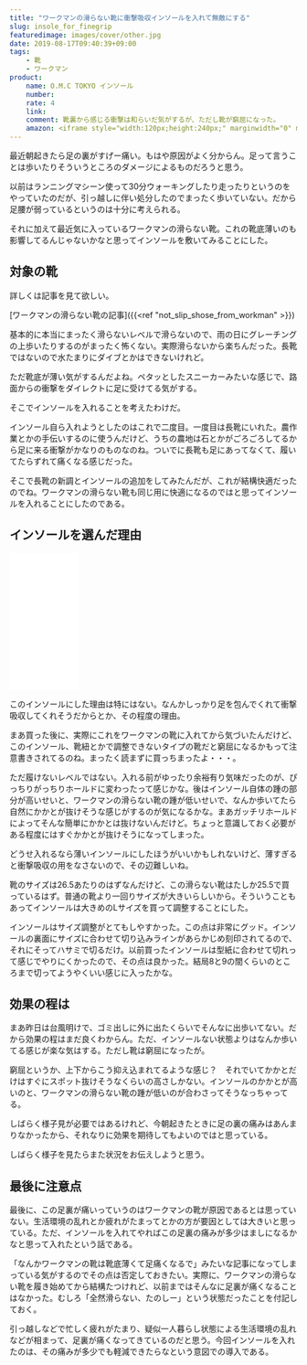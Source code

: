 ```yaml
---
title: "ワークマンの滑らない靴に衝撃吸収インソールを入れて無敵にする"
slug: insole_for_finegrip
featuredimage: images/cover/other.jpg
date: 2019-08-17T09:40:39+09:00
tags:
    - 靴
    - ワークマン
product:
    name: O.M.C TOKYO インソール
    number: 
    rate: 4
    link: 
    comment: 靴裏から感じる衝撃は和らいだ気がするが、ただし靴が窮屈になった。
    amazon: <iframe style="width:120px;height:240px;" marginwidth="0" marginheight="0" scrolling="no" frameborder="0" src="//rcm-fe.amazon-adsystem.com/e/cm?lt1=_blank&bc1=000000&IS2=1&bg1=FFFFFF&fc1=000000&lc1=0000FF&t=illusionspace-22&language=ja_JP&o=9&p=8&l=as4&m=amazon&f=ifr&ref=as_ss_li_til&asins=B072DWC8WV&linkId=47b87c3554c08acf1029ca22cdde5547"></iframe>
---
```


最近朝起きたら足の裏がすげー痛い。もはや原因がよく分からん。足って言うことは歩いたりそういうところのダメージによるものだろうと思う。

以前はランニングマシーン使って30分ウォーキングしたり走ったりというのをやっていたのだが、引っ越しに伴い処分したのでまったく歩いていない。だから足腰が弱っているというのは十分に考えられる。

それに加えて最近気に入っているワークマンの滑らない靴。これの靴底薄いのも影響してるんじゃないかなと思ってインソールを敷いてみることにした。

<!--more-->

## 対象の靴

詳しくは記事を見て欲しい。

[ワークマンの滑らない靴の記事]({{<ref "not_slip_shose_from_workman" >}})

基本的に本当にまったく滑らないレベルで滑らないので、雨の日にグレーチングの上歩いたりするのがまったく怖くない。実際滑らないから楽ちんだった。長靴ではないので水たまりにダイブとかはできないけれど。

ただ靴底が薄い気がするんだよね。ペタッとしたスニーカーみたいな感じで、路面からの衝撃をダイレクトに足に受けてる気がする。

そこでインソールを入れることを考えたわけだ。

インソール自ら入れようとしたのはこれで二度目。一度目は長靴にいれた。農作業とかの手伝いするのに使うんだけど、うちの農地は石とかがごろごろしてるから足に来る衝撃がかなりのものなのね。ついでに長靴も足にあってなくて、履いてたらずれて痛くなる感じだった。

そこで長靴の新調とインソールの追加をしてみたんだが、これが結構快適だったのでね。ワークマンの滑らない靴も同じ用に快適になるのではと思ってインソールを入れることにしたのである。

## インソールを選んだ理由

<iframe style="width:120px;height:240px;" marginwidth="0" marginheight="0" scrolling="no" frameborder="0" src="//rcm-fe.amazon-adsystem.com/e/cm?lt1=_blank&bc1=000000&IS2=1&bg1=FFFFFF&fc1=000000&lc1=0000FF&t=illusionspace-22&language=ja_JP&o=9&p=8&l=as4&m=amazon&f=ifr&ref=as_ss_li_til&asins=B072DWC8WV&linkId=47b87c3554c08acf1029ca22cdde5547"></iframe>

このインソールにした理由は特にはない。なんかしっかり足を包んでくれて衝撃吸収してくれそうだからとか、その程度の理由。

まあ買った後に、実際にこれをワークマンの靴に入れてから気づいたんだけど、このインソール、靴紐とかで調整できないタイプの靴だと窮屈になるかもって注意書きされてるのね。まったく読まずに買っちまったよ・・・。

ただ履けないレベルではない。入れる前がゆったり余裕有り気味だったのが、ぴっちりがっちりホールドに変わったって感じかな。後はインソール自体の踵の部分が高いせいと、ワークマンの滑らない靴の踵が低いせいで、なんか歩いてたら自然にかかとが抜けそうな感じがするのが気になるかな。まあガッチリホールドによってそんな簡単にかかとは抜けないんだけど。ちょっと意識しておく必要がある程度にはすぐかかとが抜けそうになってしまった。

どうせ入れるなら薄いインソールにしたほうがいいかもしれないけど、薄すぎると衝撃吸収の用をなさないので、その辺難しいね。

<!--textlint-disable-->
靴のサイズは26.5あたりのはずなんだけど、この滑らない靴はたしか25.5で買っているはず。普通の靴より一回りサイズが大きいらしいから。そういうこともあってインソールは大きめのLサイズを買って調整することにした。
<!--textlint-enable-->

インソールはサイズ調整がとてもしやすかった。この点は非常にグッド。インソールの裏面にサイズに合わせて切り込みラインがあらかじめ刻印されてるので、それにそってハサミで切るだけ。以前買ったインソールは型紙に合わせて切れって感じでやりにくかったので、その点は良かった。結局8と9の間くらいのところまで切ってようやくいい感じに入ったかな。

## 効果の程は

まあ昨日は台風明けで、ゴミ出しに外に出たくらいでそんなに出歩いてない。だから効果の程はまだ良くわからん。ただ、インソールない状態よりはなんか歩いてる感じが楽な気はする。ただし靴は窮屈になったが。

窮屈というか、上下からこう抑え込まれてるような感じ？　それでいてかかとだけはすぐにスポット抜けそうなくらいの高さしかない。インソールのかかとが高いのと、ワークマンの滑らない靴の踵が低いのが合わさってそうなっちゃってる。

しばらく様子見が必要ではあるけれど、今朝起きたときに足の裏の痛みはあんまりなかったから、それなりに効果を期待してもよいのではと思っている。

しばらく様子を見たらまた状況をお伝えしようと思う。

## 最後に注意点

最後に、この足裏が痛いっていうのはワークマンの靴が原因であるとは思っていない。生活環境の乱れとか疲れがたまってとかの方が要因としては大きいと思っている。ただ、インソールを入れてやればこの足裏の痛みが多少はましになるかなと思って入れたという話である。

「なんかワークマンの靴は靴底薄くて足痛くなるで」みたいな記事になってしまっている気がするのでその点は否定しておきたい。実際に、ワークマンの滑らない靴を履き始めてから結構たつけれど、以前まではそんなに足裏が痛くなることはなかった。むしろ「全然滑らない、たのしー」という状態だったことを付記しておく。

引っ越しなどで忙しく疲れがたまり、疑似一人暮らし状態による生活環境の乱れなどが相まって、足裏が痛くなってきているのだと思う。今回インソールを入れたのは、その痛みが多少でも軽減できたらなという意図での導入である。